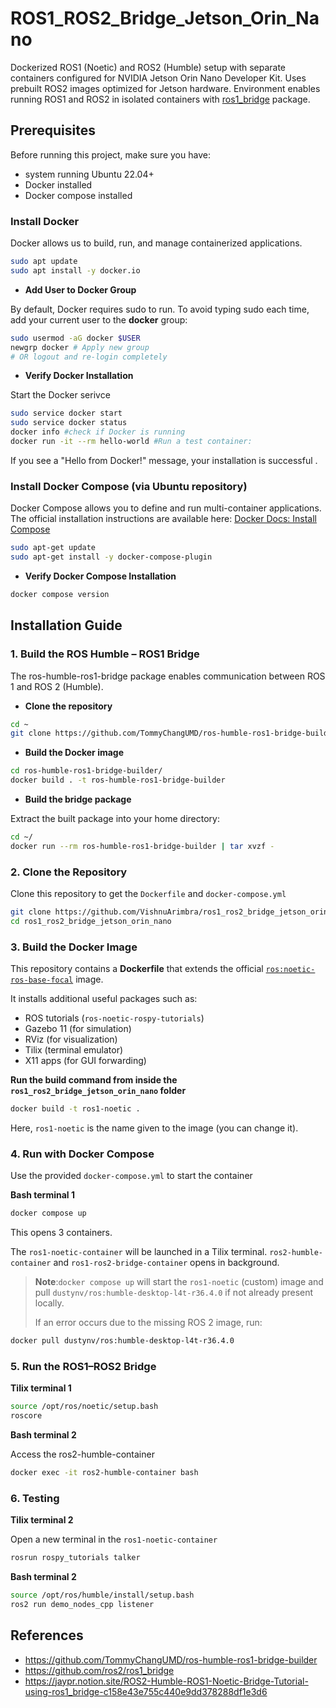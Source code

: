 # ROS1_ROS2_Bridge_Jetson_Orin_Nano
Dockerized ROS1 (Noetic) and ROS2 (Humble) setup with separate containers configured for NVIDIA Jetson Orin Nano Developer Kit. Uses prebuilt ROS2 images optimized for Jetson hardware. Environment enables running ROS1 and ROS2 in isolated containers with [ros1_bridge](https://github.com/ros2/ros1_bridge) package.

## Prerequisites

Before running this project, make sure you have:
 - system running Ubuntu 22.04+
 - Docker installed
 - Docker compose installed
  
 ### Install Docker
Docker allows us to build, run, and manage containerized applications.
```bash
sudo apt update
sudo apt install -y docker.io
```
 - **Add User to Docker Group**

  By default, Docker requires sudo to run. To avoid typing sudo each time, add your current user to the **docker** group:

```bash
sudo usermod -aG docker $USER 
newgrp docker # Apply new group
# OR logout and re-login completely
```
 - **Verify Docker Installation**

Start the Docker serivce
```bash 
sudo service docker start
sudo service docker status
docker info #check if Docker is running
docker run -it --rm hello-world #Run a test container:
```
If you see a "Hello from Docker!" message, your installation is successful .

### Install Docker Compose (via Ubuntu repository)
  Docker Compose allows you to define and run multi-container applications.  
  The official installation instructions are available here: [Docker Docs: Install Compose](https://docs.docker.com/compose/install/)  

  ```bash
  sudo apt-get update
  sudo apt-get install -y docker-compose-plugin
  ```
- **Verify Docker Compose Installation**

```bash
docker compose version
```

## Installation Guide

### 1. Build the ROS Humble – ROS1 Bridge

The ros-humble-ros1-bridge package enables communication between ROS 1 and ROS 2 (Humble).

- **Clone the repository**

```bash
cd ~
git clone https://github.com/TommyChangUMD/ros-humble-ros1-bridge-builder.git
```

- **Build the Docker image**
  
```bash
cd ros-humble-ros1-bridge-builder/
docker build . -t ros-humble-ros1-bridge-builder
```

- **Build the bridge package**
  
Extract the built package into your home directory:
```bash
cd ~/
docker run --rm ros-humble-ros1-bridge-builder | tar xvzf -
```

### 2. Clone the Repository

Clone this repository to get the `Dockerfile` and `docker-compose.yml`

```bash
git clone https://github.com/VishnuArimbra/ros1_ros2_bridge_jetson_orin_nano.git
cd ros1_ros2_bridge_jetson_orin_nano
```

### 3. Build the Docker Image

This repository contains a **Dockerfile** that extends the official [`ros:noetic-ros-base-focal`](https://hub.docker.com/_/ros) image.  

It installs additional useful packages such as:  
- ROS tutorials (`ros-noetic-rospy-tutorials`)  
- Gazebo 11 (for simulation)  
- RViz (for visualization)  
- Tilix (terminal emulator)  
- X11 apps (for GUI forwarding)  

**Run the build command from inside the `ros1_ros2_bridge_jetson_orin_nano` folder**

```bash
docker build -t ros1-noetic .
```
Here, `ros1-noetic` is the name given to the image (you can change it).

### 4. Run with Docker Compose

Use the provided `docker-compose.yml` to start the container

**Bash terminal 1**

```bash
docker compose up
```
This opens 3 containers.

The `ros1-noetic-container` will be launched in a Tilix terminal. `ros2-humble-container` and `ros1-ros2-bridge-container` opens in background.

> **Note**:`docker compose up` will start the `ros1-noetic` (custom) image and pull `dustynv/ros:humble-desktop-l4t-r36.4.0` if not already present locally.
> 
> If an error occurs due to the missing ROS 2 image, run:
```bash
docker pull dustynv/ros:humble-desktop-l4t-r36.4.0
```

### 5. Run the ROS1–ROS2 Bridge

**Tilix terminal 1**
```bash
source /opt/ros/noetic/setup.bash
roscore
```
**Bash terminal 2**

Access the ros2-humble-container

```bash
docker exec -it ros2-humble-container bash
```
### 6. Testing

**Tilix terminal 2**

Open a new terminal in the `ros1-noetic-container`
```bash
rosrun rospy_tutorials talker
```

**Bash terminal 2**

```bash
source /opt/ros/humble/install/setup.bash
ros2 run demo_nodes_cpp listener
```

## References

- https://github.com/TommyChangUMD/ros-humble-ros1-bridge-builder
- https://github.com/ros2/ros1_bridge
- https://jaypr.notion.site/ROS2-Humble-ROS1-Noetic-Bridge-Tutorial-using-ros1_bridge-c158e43e755c440e9dd378288df1e3d6
